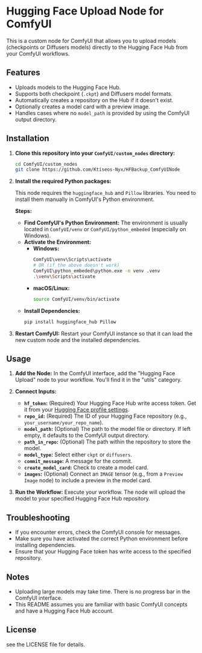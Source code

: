 # Hugging Face Upload Node for ComfyUI

This is a custom node for ComfyUI that allows you to upload models (checkpoints or Diffusers models) directly to the Hugging Face Hub from your ComfyUI workflows.

## Features

*   Uploads models to the Hugging Face Hub.
*   Supports both checkpoint (`.ckpt`) and Diffusers model formats.
*   Automatically creates a repository on the Hub if it doesn't exist.
*   Optionally creates a model card with a preview image.
*   Handles cases where no `model_path` is provided by using the ComfyUI output directory.

## Installation

1. **Clone this repository into your `ComfyUI/custom_nodes` directory:**

    ```bash
    cd ComfyUI/custom_nodes
    git clone https://github.com/Ktiseos-Nyx/HFBackup_ComfyUINode
    ```

2. **Install the required Python packages:**

    This node requires the `huggingface_hub` and `Pillow` libraries. You need to install them manually in ComfyUI's Python environment.

    **Steps:**

    *   **Find ComfyUI's Python Environment:** The environment is usually located in `ComfyUI/venv` or `ComfyUI/python_embeded` (especially on Windows).
    *   **Activate the Environment:**
        *   **Windows:**
            ```bash
            ComfyUI\venv\Scripts\activate  
            # OR (if the above doesn't work)
            ComfyUI\python_embeded\python.exe -m venv .venv
            .\venv\Scripts\activate
            ```
        *   **macOS/Linux:**
            ```bash
            source ComfyUI/venv/bin/activate
            ```
    *   **Install Dependencies:**
        ```bash
        pip install huggingface_hub Pillow
        ```

3. **Restart ComfyUI:** Restart your ComfyUI instance so that it can load the new custom node and the installed dependencies.

## Usage

1. **Add the Node:** In the ComfyUI interface, add the "Hugging Face Upload" node to your workflow. You'll find it in the "utils" category.

2. **Connect Inputs:**
    *   **`hf_token`:** (Required) Your Hugging Face Hub write access token. Get it from your [Hugging Face profile settings](https://huggingface.co/settings/tokens).
    *   **`repo_id`:** (Required) The ID of your Hugging Face repository (e.g., `your_username/your_repo_name`).
    *   **`model_path`:** (Optional) The path to the model file or directory. If left empty, it defaults to the ComfyUI output directory.
    *   **`path_in_repo`:** (Optional) The path within the repository to store the model.
    *   **`model_type`:** Select either `ckpt` or `diffusers`.
    *   **`commit_message`:** A message for the commit.
    *   **`create_model_card`:** Check to create a model card.
    *   **`images`:** (Optional) Connect an `IMAGE` tensor (e.g., from a `Preview Image` node) to include a preview in the model card.

3. **Run the Workflow:** Execute your workflow. The node will upload the model to your specified Hugging Face Hub repository.

## Troubleshooting

*   If you encounter errors, check the ComfyUI console for messages.
*   Make sure you have activated the correct Python environment before installing dependencies.
*   Ensure that your Hugging Face token has write access to the specified repository.

## Notes

*   Uploading large models may take time. There is no progress bar in the ComfyUI interface.
*   This README assumes you are familiar with basic ComfyUI concepts and have a Hugging Face Hub account.

## License

see the LICENSE file for details. 
